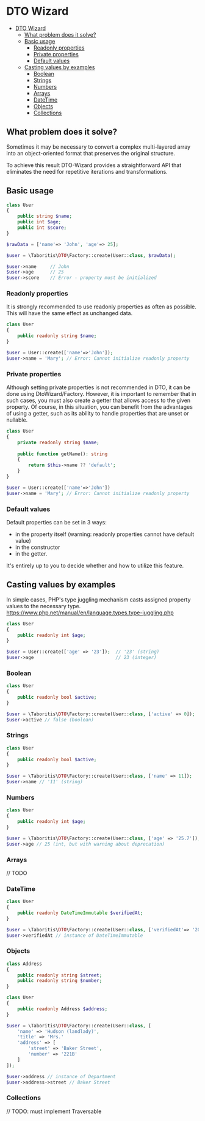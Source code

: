 # DTO Wizard

<!-- TOC -->
* [DTO Wizard](#dto-wizard)
  * [What problem does it solve?](#what-problem-does-it-solve)
  * [Basic usage](#basic-usage)
    * [Readonly properties](#readonly-properties)
    * [Private properties](#private-properties)
    * [Default values](#default-values)
  * [Casting values by examples](#casting-values-by-examples)
    * [Boolean](#boolean)
    * [Strings](#strings)
    * [Numbers](#numbers)
    * [Arrays](#arrays)
    * [DateTime](#datetime)
    * [Objects](#objects)
    * [Collections](#collections)
<!-- TOC -->

## What problem does it solve?
Sometimes it may be necessary to convert a complex multi-layered array into an object-oriented format that preserves the original structure.

To achieve this result DTO-Wizard provides a straightforward API that eliminates the need for repetitive iterations and transformations.

## Basic usage

```php
class User
{
    public string $name;
    public int $age;
    public int $score;
}

$rawData = ['name'=> 'John', 'age'=> 25];

$user = \Taboritis\DTO\Factory::create(User::class, $rawData);

$user->name     // John
$user->age      // 25
$user->score    // Error - property must be initialized
```

### Readonly properties
It is strongly recommended to use readonly properties as often as possible. This will have the same effect as unchanged data.

```php
class User
{
    public readonly string $name;
}

$user = User::create(['name'=>'John']);
$user->name = 'Mary'; // Error: Cannot initialize readonly property 
```

### Private properties
Although setting private properties is not recommended in DTO, it can be done using DtoWizard/Factory.
However, it is important to remember that in such cases, you must also create a getter that allows access to the given property.
Of course, in this situation, you can benefit from the advantages of using a getter, such as its ability to handle properties that are unset or nullable.

```php
class User
{
    private readonly string $name;
    
    public function getName(): string
    {
        return $this->name ?? 'default';
    }
}

$user = User::create(['name'=>'John'])
$user->name = 'Mary'; // Error: Cannot initialize readonly property 
```


### Default values
Default properties can be set in 3 ways:
- in the property itself (warning: readonly properties cannot have default value)
- in the constructor
- in the getter.

It's entirely up to you to decide whether and how to utilize this feature.

## Casting values by examples
In simple cases, PHP's type juggling mechanism casts assigned property values to the necessary type.
https://www.php.net/manual/en/language.types.type-juggling.php

```php
class User
{
    public readonly int $age;
}

$user = User::create(['age' => '23']);  // '23' (string)
$user->age                              // 23 (integer)
```

### Boolean

```php
class User
{
    public readonly bool $active;
}

$user = \Taboritis\DTO\Factory::create(User::class, ['active' => 0]);
$user->active // false (boolean)
```

### Strings
```php
class User
{
    public readonly bool $active;
}

$user = \Taboritis\DTO\Factory::create(User::class, ['name' => 11]);
$user->name // '11' (string)
```


### Numbers
```php
class User
{
    public readonly int $age;
}

$user = \Taboritis\DTO\Factory::create(User::class, ['age' => '25.7']);
$user->age // 25 (int, but with warning about deprecation)
```

### Arrays
// TODO

### DateTime
```php
class User
{
    public readonly DateTimeImmutable $verifiedAt;
}

$user = \Taboritis\DTO\Factory::create(User::class, ['verifiedAt'=> '2020-10-10 00:00:00']);
$user->verifiedAt // instance of DateTimeImmutable
```
### Objects
```php
class Address
{
    public readonly string $street;
    public readonly string $number;
}

class User
{
    public readonly Address $address;
}

$user = \Taboritis\DTO\Factory::create(User::class, [
    'name' => 'Hudson (landlady)',
    'title' => 'Mrs.'
    'address' => [
        'street' => 'Baker Street',
        'number' => '221B'
    ]
]);

$user->address // instance of Department
$user->address->street // Baker Street 
```
### Collections
// TODO: must implement Traversable 
